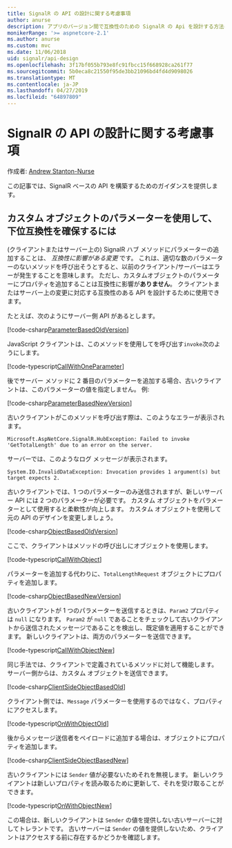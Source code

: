 ```yaml
---
title: SignalR の API の設計に関する考慮事項
author: anurse
description: アプリのバージョン間で互換性のための SignalR の Api を設計する方法について説明します。
monikerRange: '>= aspnetcore-2.1'
ms.author: anurse
ms.custom: mvc
ms.date: 11/06/2018
uid: signalr/api-design
ms.openlocfilehash: 3f17bf055b793e8fc91fbcc15f668928ca261f77
ms.sourcegitcommit: 5b0eca8c21550f95de3bb21096bd4fd4d9098026
ms.translationtype: MT
ms.contentlocale: ja-JP
ms.lasthandoff: 04/27/2019
ms.locfileid: "64897809"
---
```

# <a name="signalr-api-design-considerations"></a>SignalR の API の設計に関する考慮事項

作成者: [Andrew Stanton-Nurse](https://twitter.com/anurse)

この記事では、SignalR ベースの API を構築するためのガイダンスを提供します。

## <a name="use-custom-object-parameters-to-ensure-backwards-compatibility"></a>カスタム オブジェクトのパラメーターを使用して、下位互換性を確保するには

(クライアントまたはサーバー上の) SignalR ハブ メソッドにパラメーターの追加することは、 *互換性に影響がある変更* です。 これは、適切な数のパラメーターのないメソッドを呼び出そうとすると、以前のクライアント/サーバーはエラーが発生することを意味します。 ただし、カスタムオブジェクトのパラメーターにプロパティを追加することは互換性に影響が**ありません**。 クライアントまたはサーバー上の変更に対応する互換性のある API を設計するために使用できます。

たとえば、次のようにサーバー側 API があるとします。

[!code-csharp[ParameterBasedOldVersion](api-design/sample/Samples.cs?name=ParameterBasedOldVersion)]

JavaScript クライアントは、このメソッドを使用してを呼び出す`invoke`次のようにします。

[!code-typescript[CallWithOneParameter](api-design/sample/Samples.ts?name=CallWithOneParameter)]

後でサーバー メソッドに 2 番目のパラメーターを追加する場合、古いクライアントは、このパラメーターの値を指定しません。 例:

[!code-csharp[ParameterBasedNewVersion](api-design/sample/Samples.cs?name=ParameterBasedNewVersion)]

古いクライアントがこのメソッドを呼び出す際は、このようなエラーが表示されます。

```
Microsoft.AspNetCore.SignalR.HubException: Failed to invoke 'GetTotalLength' due to an error on the server.
```

サーバーでは、このようなログ メッセージが表示されます。

```
System.IO.InvalidDataException: Invocation provides 1 argument(s) but target expects 2.
```

古いクライアントでは、1 つのパラメーターのみ送信されますが、新しいサーバー API には 2 つのパラメーターが必要です。 カスタム オブジェクトをパラメーターとして使用すると柔軟性が向上します。 カスタム オブジェクトを使用して元の API のデザインを変更しましょう。

[!code-csharp[ObjectBasedOldVersion](api-design/sample/Samples.cs?name=ObjectBasedOldVersion)]

ここで、クライアントはメソッドの呼び出しにオブジェクトを使用します。

[!code-typescript[CallWithObject](api-design/sample/Samples.ts?name=CallWithObject)]

パラメーターを追加する代わりに、`TotalLengthRequest` オブジェクトにプロパティを追加します。

[!code-csharp[ObjectBasedNewVersion](api-design/sample/Samples.cs?name=ObjectBasedNewVersion&highlight=4,9-13)]

古いクライアントが 1 つのパラメーターを送信するときは、`Param2` プロパティは `null` になります。 `Param2` が `null` であることをチェックして古いクライアントから送信されたメッセージであることを検出し、既定値を適用することができます。 新しいクライアントは、両方のパラメーターを送信できます。

[!code-typescript[CallWithObjectNew](api-design/sample/Samples.ts?name=CallWithObjectNew)]

同じ手法では、クライアントで定義されているメソッドに対して機能します。 サーバー側からは、カスタム オブジェクトを送信できます。

[!code-csharp[ClientSideObjectBasedOld](api-design/sample/Samples.cs?name=ClientSideObjectBasedOld)]

クライアント側では、`Message` パラメーターを使用するのではなく、プロパティにアクセスします。

[!code-typescript[OnWithObjectOld](api-design/sample/Samples.ts?name=OnWithObjectOld)]

後からメッセージ送信者をペイロードに追加する場合は、オブジェクトにプロパティを追加します。

[!code-csharp[ClientSideObjectBasedNew](api-design/sample/Samples.cs?name=ClientSideObjectBasedNew&highlight=5)]

古いクライアントには `Sender` 値が必要ないためそれを無視します。 新しいクライアントは新しいプロパティを読み取るために更新して、それを受け取ることができます。

[!code-typescript[OnWithObjectNew](api-design/sample/Samples.ts?name=OnWithObjectNew&highlight=2-5)]

この場合は、新しいクライアントは `Sender` の値を提供しない古いサーバーに対してトレラントです。 古いサーバーは `Sender` の値を提供しないため、クライアントはアクセスする前に存在するかどうかを確認します。
